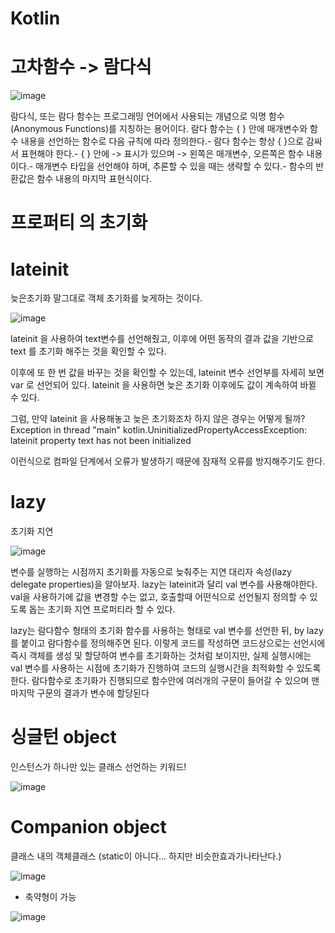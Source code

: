 # Kotlin


# 고차함수 -> 람다식




![image](https://user-images.githubusercontent.com/117493614/200719897-bd21894e-1c8f-449d-9b7c-2d27e0f8f413.png)



람다식, 또는 람다 함수는 프로그래밍 언어에서 사용되는 개념으로 익명 함수 (Anonymous Functions)를 지칭하는 용어이다.
람다 함수는 { } 안에 매개변수와 함수 내용을 선언하는 함수로 다음 규칙에 따라 정의한다.- 람다 함수는 항상 { }으로 감싸서 표현해야 한다.- { } 안에 -> 표시가 있으며 -> 왼쪽은 매개변수, 오른쪽은 함수 내용이다.- 매개변수 타입을 선언해야 하며, 추론할 수 있을 때는 생략할 수 있다.- 함수의 반환값은 함수 내용의 마지막 표현식이다.






# 프로퍼티 의 초기화

# lateinit
 늦은초기화
 말그대로 객체 초기화를 늦게하는 것이다.

![image](https://user-images.githubusercontent.com/117493614/200717605-e0e8daeb-00d7-4ed3-aefe-3fb070f632d5.png)


lateinit 을 사용하여 
text변수를 선언해줬고, 이후에 어떤 동작의 결과 값을 기반으로 text 를 초기화 해주는 것을 확인할 수 있다.

이후에 또 한 번 값을 바꾸는 것을 확인할 수 있는데, lateinit 변수 선언부를 자세히 보면 var 로 선언되어 있다. lateinit 을 사용하면 늦은 초기화 이후에도 값이 계속하여 바뀔 수 있다.

그럼, 만약 lateinit 을 사용해놓고 늦은 초기화조차 하지 않은 경우는 어떻게 될까?
Exception in thread "main" kotlin.UninitializedPropertyAccessException: lateinit property text has not been initialized

이런식으로 컴파일 단계에서 오류가 발생하기 때문에 잠재적 오류를 방지해주기도 한다.


# lazy
초기화 지연

![image](https://user-images.githubusercontent.com/117493614/200742148-83a4c2aa-eeb9-42c8-b48b-9ad61f333094.png)




변수를 실행하는 시점까지 초기화를 자동으로 늦춰주는 지연 대리자 속성(lazy delegate properties)을 알아보자. lazy는 lateinit과 달리 val 변수를 사용해야한다. val을 사용하기에 값을 변경할 수는 없고, 호출할때 어떤식으로 선언될지 정의할 수 있도록 돕는 초기화 지연 프로퍼티라 할 수 있다.

lazy는 람다함수 형태의 초기화 함수를 사용하는 형태로 val 변수를 선언한 뒤, by lazy를 붙이고 람다함수를 정의해주면 된다. 이렇게 코드를 작성하면 코드상으로는 선언시에 즉시 객체를 생성 및 할당하여 변수를 초기화하는 것처럼 보이지만, 실제 실행시에는 val 변수를 사용하는 시점에 초기화가 진행하여 코드의 실행시간을 최적화할 수 있도록 한다. 람다함수로 초기화가 진행되므로 함수안에 여러개의 구문이 들어갈 수 있으며 맨 마지막 구문의 결과가 변수에 할당된다



# 싱글턴 object

인스턴스가 하나만 있는 클래스 선언하는 키워드!

![image](https://user-images.githubusercontent.com/117493614/200966297-18c1d480-8a3e-4d38-86b1-37c9689c0aa8.png)



# Companion object

클래스 내의 객체클래스 (static이 아니다... 하지만 비슷한효과가나타난다.)


![image](https://user-images.githubusercontent.com/117493614/200966551-b83f187c-1be1-463d-b3b5-c26f62f8a203.png)


- 축약형이 가능

![image](https://user-images.githubusercontent.com/117493614/200967509-5924e4b5-52d8-4a50-9345-d90262054290.png)

 

